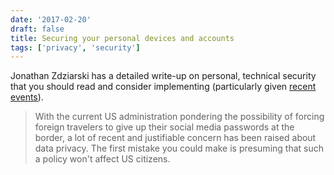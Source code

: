 ```yaml
---
date: '2017-02-20'
draft: false
title: Securing your personal devices and accounts
tags: ['privacy', 'security']
---
```


Jonathan Zdziarski has a detailed write-up on personal, technical security that you should read and consider implementing (particularly given [recent events](http://www.theverge.com/2017/2/12/14583124/nasa-sidd-bikkannavar-detained-cbp-phone-search-trump-travel-ban)).<!-- excerpt -->

> With the current US administration pondering the possibility of forcing foreign travelers to give up their social media passwords at the border, a lot of recent and justifiable concern has been raised about data privacy. The first mistake you could make is presuming that such a policy won't affect US citizens.
